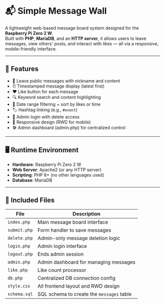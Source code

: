 # 📬 Simple Message Wall

A lightweight web-based message board system designed for the **Raspberry Pi Zero 2 W**.  
Built with **PHP**, **MariaDB**, and an **HTTP server**, it allows users to leave messages, view others' posts, and interact with likes — all via a responsive, mobile-friendly interface.

---

## 🌟 Features

- 📝 Leave public messages with nickname and content
- ⏰ Timestamped message display (latest first)
- ❤️ Like button for each message
- 🔍 Keyword search and content highlighting
- 📅 Date range filtering + sort by likes or time
- 🏷️ Hashtag linking (e.g., `#event`)
- 🔐 Admin login with delete access
- 📱 Responsive design (RWD for mobile)
- 🛠️ Admin dashboard (admin.php) for centralized control

---

## 🖥️ Runtime Environment

- **Hardware**: Raspberry Pi Zero 2 W  
- **Web Server**: Apache2 (or any HTTP server)  
- **Scripting**: PHP 8+ (no other languages used)  
- **Database**: MariaDB  

---

## 📂 Included Files

| File             | Description                                 |
|------------------|---------------------------------------------|
| `index.php`      | Main message board interface                |
| `submit.php`     | Form handler to save messages               |
| `delete.php`     | Admin-only message deletion logic           |
| `login.php`      | Admin login interface                       |
| `logout.php`     | Ends admin session                          |
| `admin.php`      | Admin dashboard for managing messages       |
| `like.php`       | Like count processor                        |
| `db.php`         | Centralized DB connection config            |
| `style.css`      | All frontend layout and RWD design          |
| `schema.sql`     | SQL schema to create the `messages` table   |


